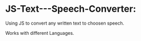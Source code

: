 # JS-Text---Speech-Converter:

Using JS to convert any written text to choosen speech.

Works with different Languages.
